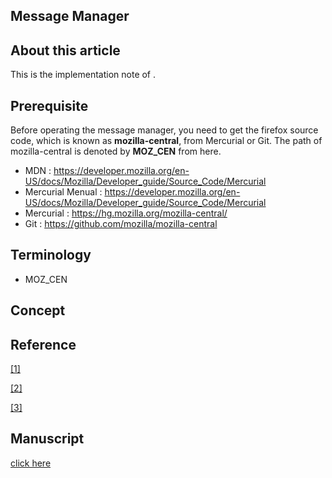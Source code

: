 ## Message Manager


## About this article
This is the implementation note of [](#). 

## Prerequisite

Before operating the message manager, 
you need to get the firefox source code, 
which is known as **mozilla-central**, from Mercurial or Git.
The path of mozilla-central is denoted by **MOZ_CEN** from here.

- MDN : https://developer.mozilla.org/en-US/docs/Mozilla/Developer_guide/Source_Code/Mercurial
- Mercurial Menual : https://developer.mozilla.org/en-US/docs/Mozilla/Developer_guide/Source_Code/Mercurial
- Mercurial : https://hg.mozilla.org/mozilla-central/
- Git : https://github.com/mozilla/mozilla-central


## Terminology

- MOZ_CEN


## Concept


## Reference
<a name="" title="" target="_blank" href="">[1]</a>

<a name="" title="" target="_blank" href="">[2]</a>

<a name="" title="" target="_blank" href="">[3]</a>


## Manuscript
<a title="Google Doc" target="_blank" href="">click here</a>
